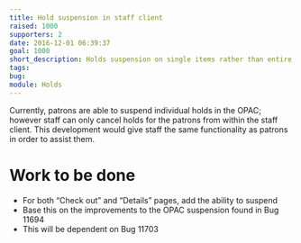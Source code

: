 ```yaml
---
title: Hold suspension in staff client
raised: 1000
supporters: 2
date: 2016-12-01 06:39:37
goal: 1000
short_description: Holds suspension on single items rather than entire list on a patron record from the staff client.
tags:
bug:
module: Holds
---
```


Currently, patrons are able to suspend individual holds in the OPAC; however staff can only cancel holds for the patrons from within the staff client. This development would give staff the same functionality as patrons in order to assist them.

# Work to be done
* For both “Check out” and “Details” pages, add the ability to suspend
* Base this on the improvements to the OPAC suspension found in Bug 11694
* This will be dependent on Bug 11703
